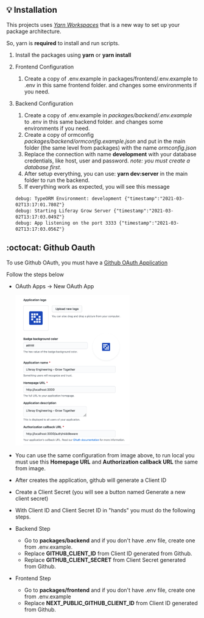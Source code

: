 ## :bulb: Installation 

This projects uses *[Yarn Workspaces](https://classic.yarnpkg.com/en/docs/workspaces/)* that is a new way to set up your package architecture.

So, yarn is **required** to install and run scripts.

1. Install the packages using **yarn** or **yarn install**
2. Frontend Configuration
    1. Create a copy of .env.example in packages/frontend/.env.example to .env in this same frontend folder. and changes some environments if you need.
3. Backend Configuration
    1. Create a copy of .env.example in *packages/backend/.env.example* to .env in this same backend folder. and changes some environments if you need.
    2. Create a copy of ormconfig *packages/backend/ormconfig.example.json* and put in the main folder (the same level from packages) with the name *ormconfig.json*
    3. Replace the connection with name **development** with your database credentials, like host, user and password. *note: you must create a database first.*
    4. After setup everything, you can use: **yarn dev:server** in the main folder to run the backend.
    5. If everything work as expected, you will see this message

    ```
    debug: TypeORM Environment: development {"timestamp":"2021-03-02T13:17:01.780Z"}
    debug: Starting Liferay Grow Server {"timestamp":"2021-03-02T13:17:03.049Z"}
    debug: App listening on the port 3333 {"timestamp":"2021-03-02T13:17:03.056Z"}
    ```

## :octocat: Github Oauth 

To use Github OAuth, you must have a [Github OAuth Application](https://github.com/settings/developers)

Follow the steps below

* OAuth Apps -> New OAuth App

  <img width="300" src="./application.png"/>

* You can use the same configuration from image above, to run local you must use this **Homepage URL** and **Authorization callback URL** the same from image.
* After creates the application, github will generate a Client ID
* Create a Client Secret (you will see a button named Generate a new client secret)
* With Client ID and Client Secret ID in "hands" you must do the following steps.
* Backend Step
    * Go to **packages/backend** and if you don't have .env file, create one from .env.example.
    * Replace **GITHUB_CLIENT_ID** from Client ID generated from Github.
    * Replace **GITHUB_CLIENT_SECRET** from Client Secret generated from Github.
* Frontend Step
    * Go to **packages/frontend** and if you don't have .env file, create one from .env.example
    * Replace **NEXT_PUBLIC_GITHUB_CLIENT_ID** from Client ID generated from Github. 
